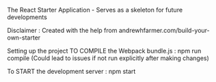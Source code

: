 The React Starter Application - Serves as a skeleton for future developments

Disclaimer : Created with the help from andrewhfarmer.com/build-your-own-starter

Setting up the project 
TO COMPILE the Webpack bundle.js : npm run compile
(Could lead to issues if not run explicitly after making changes)

To START the development server : npm start
